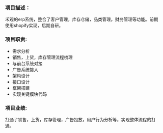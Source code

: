 ### 项目描述：
禾观的erp系统，整合了客户管理，库存仓储，品类管理，财务管理等功能。前期使用shopify实现，后期自研。

### 项目职责:
* 需求分析
* 销售，上货，库存管理流程梳理
* 与前台系统对接
* 广告系统接入
* 架构设计
* 接口设计
* 框架搭建
* 实现关键模块代码

### 项目业绩:
打通了销售，上货，库存管理，广告投放，用户行为分析等，实现整体流程的打通。